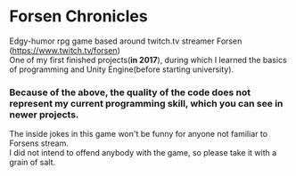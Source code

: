 # Forsen Chronicles
Edgy-humor rpg game based around twitch.tv streamer Forsen (https://www.twitch.tv/forsen)  
One of my first finished projects(**in 2017**), during which I learned the basics of programming and Unity Engine(before starting university).  
### Because of the above, the quality of the code does not represent my current programming skill, which you can see in newer projects.

The inside jokes in this game won't be funny for anyone not familiar to Forsens stream.  
I did not intend to offend anybody with the game, so please take it with a grain of salt.
